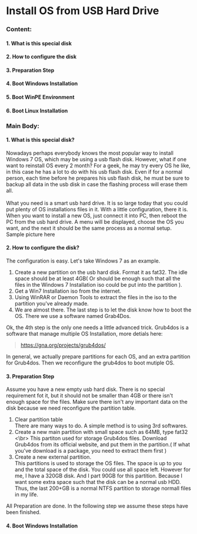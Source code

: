 # Install OS from USB Hard Drive

### Content:
#### 1. What is this special disk
#### 2. How to configure the disk
#### 3. Preparation Step
#### 4. Boot Windows Installation
#### 5. Boot WinPE Environment
#### 6. Boot Linux Installation

### Main Body:

#### 1. What is this special disk?
Nowadays perhaps everybody knows the most popular way to install Windows 7 OS, which may be using a usb flash disk. However, what if one want to reinstall OS every 2 month? For a geek, he may try every OS he like, in this case he has a lot to do with his usb flash disk. Even if for a normal person, each time before he prepares his usb flash disk, he must be sure to backup all data in the usb disk in case the flashing process will erase them all.
</br></br>
What you need is a smart usb hard drive. It is so large today that you could put plenty of OS installations files in it. With a little configuration, there it is. When you want to install a new OS, just connect it into PC, then reboot the PC from the usb hard drive. A menu will be displayed, choose the OS you want, and the next it should be the same process as a normal setup.
</br>
Sample picture here

#### 2. How to configure the disk?
The configuration is easy. Let's take Windows 7 as an example.
1. Create a new partition on the usb hard disk. Format it as fat32. The idle space should be at least 4GB( Or should be enough such that all the files in the Windows 7 Installation iso could be put into the partition ).
2. Get a Win7 Installation iso from the internet.
3. Using WinRAR or Daemon Tools to extract the files in the iso to the partition you've already made.
4. We are almost there. The last step is to let the disk know how to boot the OS. There we use a software named Grab4Dos.

Ok, the 4th step is the only one needs a little advanced trick. Grub4dos is a software that manage multiple OS Installation, more detials here:
>https://gna.org/projects/grub4dos/

In general, we actually prepare partitions for each OS, and an extra partition for Grub4dos. Then we reconfigure the grub4dos to boot mutiple OS.

#### 3. Preparation Step
Assume you have a new empty usb hard disk. There is no special requirement fot it, but it should not be smaller than 4GB or there isn't enough space for the files. Make sure there isn't any important data on the disk because we need reconfigure the partition table.
1. Clear partition table</br>
There are many ways to do. A simple method is to using 3rd softwares.
2. Create a new main partition with small space such as 64MB, type fat32 <\br>
This partiton used for storage Grub4dos files. Download Grub4dos from its official website, and put them in the partition.( If what you've download is a package, you need to extract them first )
3. Create a new external partition. </br>
This partitions is used to storage the OS files. The space is up to you and the total space of the disk. You could use all space left. However for me, I have a 320GB disk. And I part 90GB for this partition. Because I want some extra space such that the disk can be a normal usb HDD. Thus, the last 200+GB is a normal NTFS partition to storage normall files in my life.

All Preparation are done. In the following step we assume these steps have been finished.

#### 4. Boot Windows Installation
